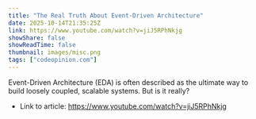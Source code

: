 ```yaml
---
title: "The Real Truth About Event-Driven Architecture"
date: 2025-10-14T21:35:25Z
link: https://www.youtube.com/watch?v=jiJ5RPhNkjg
showShare: false
showReadTime: false
thumbnail: images/misc.png
tags: ["codeopinion.com"]
---
```

Event-Driven Architecture (EDA) is often described as the ultimate way to build loosely coupled, scalable systems. But is it really?

- Link to article: https://www.youtube.com/watch?v=jiJ5RPhNkjg
